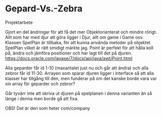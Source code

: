 # Gepard-Vs.-Zebra
Projektarbete

Gjort en del ändringar för att få det mer Objektorienterat och mindre rörigt. 
Allt som har med djur att göra ligger i Djur, allt om game i Game osv.
Klassen SpelPlan är tillbaka, för att kunna använda metoder på objektet SpelPlan vilket är rätt smidigt märkte jag. Point är perfekt för att hålla koll på, ändra och jämföra positioner och har lagt till det på djuren. https://docs.oracle.com/javase/7/docs/api/java/awt/Point.html

Alla geparder får id 1-10 (maxantalet just nu och går att ändra) och alla zebror får id 11-30.
Arrayen som sparar djuren ligger i interface så att alla klasser har tillgång till den, men funderar på om det kanske borde vara var sin array för geparder och zebror?

Går tyvärr inte att skriva ut djuren på spelplanen i denna varianten än så länge i denna men borde gå att fixa.

OBS! Det är den som heter com/company
